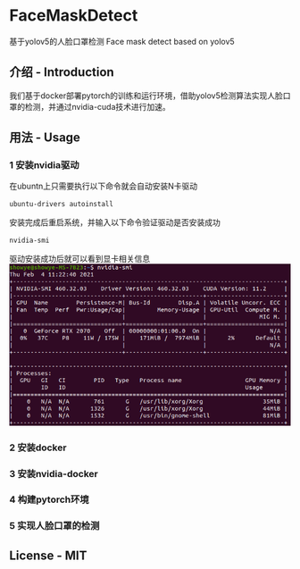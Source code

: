 # FaceMaskDetect
基于yolov5的人脸口罩检测
Face mask detect based on yolov5

## 介绍 - Introduction
我们基于docker部署pytorch的训练和运行环境，借助yolov5检测算法实现人脸口罩的检测，并通过nvidia-cuda技术进行加速。

## 用法 - Usage

### 1 安装nvidia驱动

在ubuntn上只需要执行以下命令就会自动安装N卡驱动
```bash
ubuntu-drivers autoinstall
```
安装完成后重启系统，并输入以下命令验证驱动是否安装成功
```bash
nvidia-smi
```
驱动安装成功后就可以看到显卡相关信息
![](detect/inference/images/nvidia-smi.png)

### 2 安装docker

### 3 安装nvidia-docker

### 4 构建pytorch环境

### 5 实现人脸口罩的检测

## License - MIT
